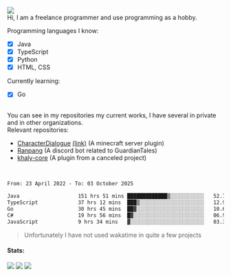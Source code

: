 ![](https://komarev.com/ghpvc/?username=iAtog&color=brightgreen) <br>
Hi, I am a freelance programmer and use programming as a hobby.<br>

Programming languages I know:
- [x] Java
- [x] TypeScript
- [x] Python
- [x] HTML, CSS

Currently learning:
- [x] Go
<br>
You can see in my repositories my current works, I have several in private and in other organizations.<br>
Relevant repositories:<br>

* [CharacterDialogue](https://github.com/iAtog/character-dialogue) [(link)](https://www.spigotmc.org/resources/95868/) (A minecraft server plugin)
* [Ranpang](https://github.com/iAtog/Ranpang) (A discord bot related to GuardianTales)
* [khaly-core](https://github.com/KhalyRPG/rpg) (A plugin from a canceled project)
<br>

<!--START_SECTION:waka-->

```txt
From: 23 April 2022 - To: 03 October 2025

Java                   151 hrs 51 mins █████████████▒░░░░░░░░░░░   52.79 %
TypeScript             37 hrs 12 mins  ███▒░░░░░░░░░░░░░░░░░░░░░   12.93 %
Go                     30 hrs 45 mins  ██▓░░░░░░░░░░░░░░░░░░░░░░   10.69 %
C#                     19 hrs 56 mins  █▓░░░░░░░░░░░░░░░░░░░░░░░   06.93 %
JavaScript             9 hrs 34 mins   ▓░░░░░░░░░░░░░░░░░░░░░░░░   03.33 %
```

<!--END_SECTION:waka-->
> Unfortunately I have not used wakatime in quite a few projects
#### Stats:
![](https://github-profile-summary-cards.vercel.app/api/cards/profile-details?username=iAtog&theme=github_dark)
![](https://github-profile-summary-cards.vercel.app/api/cards/stats?username=iAtog&theme=github_dark)
![](https://github-profile-summary-cards.vercel.app/api/cards/repos-per-language?username=iAtog&theme=github_dark) 
